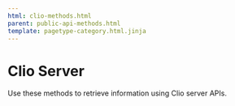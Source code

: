 ```yaml
---
html: clio-methods.html
parent: public-api-methods.html
template: pagetype-category.html.jinja
---
```

# Clio Server

Use these methods to retrieve information using Clio server APIs.